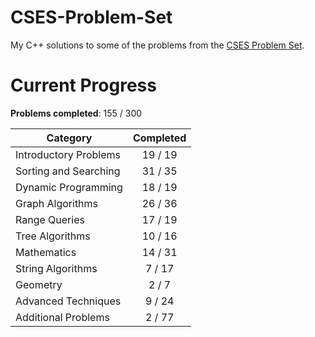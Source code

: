 # CSES-Problem-Set

My C++ solutions to some of the problems from the [CSES Problem Set](https://cses.fi/problemset/).

# Current Progress

**Problems completed**: 155 / 300

| Category              | Completed |
| --------------------- | :-------: |
| Introductory Problems |  19 / 19  |
| Sorting and Searching |  31 / 35  |
| Dynamic Programming   |  18 / 19  |
| Graph Algorithms      |  26 / 36  |
| Range Queries         |  17 / 19  |
| Tree Algorithms       |  10 / 16  |
| Mathematics           |  14 / 31  |
| String Algorithms     |   7 / 17  |
| Geometry              |   2 / 7   |
| Advanced Techniques   |   9 / 24  |
| Additional Problems   |   2 / 77  |
